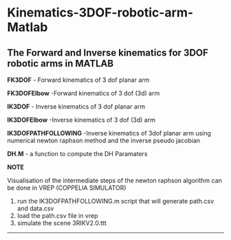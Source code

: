 # Kinematics-3DOF-robotic-arm-Matlab
**The Forward and Inverse kinematics for 3DOF robotic arms in MATLAB**
--------------------------------------------------------------------------------------




**FK3DOF** - Forward kinematics of 3 dof planar arm 


**FK3DOFElbow** -Forward kinematics of 3 dof (3d) arm 


**IK3DOF** - Inverse kinematics of 3 dof planar arm


**IK3DOFElbow** -Inverse kinematics of 3 dof (3d) arm 


**IK3DOFPATHFOLLOWING** -Inverse kinematics of 3dof planar arm using numerical newton raphson method and the inverse pseudo jacobian


**DH.M** - a function to compute the DH Paramaters 

**NOTE**

Visualisation of the intermediate steps of the newton raphson algorithm can be done in VREP (COPPELIA SIMULATOR) 

1) run the IK3DOFPATHFOLLOWING.m script that will generate path.csv and data.csv
2) load the path.csv file in vrep 
3) simulate the scene 3RIKV2.0.ttt

---------------------------------------------------------------------------------------------------------------------------------

